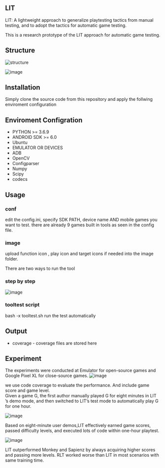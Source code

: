 ## LIT
LIT: A lightweight approach to generalize playtesting tactics from manual testing, and to adopt the tactics for automatic game testing.

This is a research prototype of  the LIT approach for automatic game testing.

## Structure
![structure](https://user-images.githubusercontent.com/92325589/147783626-74d2467d-99ee-4583-affd-e74e9c5615fc.png)

![image](https://user-images.githubusercontent.com/92325589/147786479-dd0ccc65-6194-4aef-ba2f-84c6f617354b.png)



## Installation
Simply clone the source code from this repository and apply the follwing enviroment configuration


## Enviroment Configration
* PYTHON >= 3.6.9
* ANDROID SDK >= 6.0
* Ubuntu 
* EMULATOR OR DEVICES
* ADB
* OpenCV
* Configparser
* Numpy
* Scipy
* codecs


## Usage
### conf 
edit the config.ini, specify SDK PATH, device name AND mobile games you want to test.
there are already 9 games built in tools as seen in the config file.

### image
upload function icon , play icon and target icons if needed into the image folder.

There are two ways to run the tool
### step by step

![image](https://user-images.githubusercontent.com/92325589/147788578-736db8d6-9da0-4339-b4c6-1b27729faa01.png)


### tooltest script
bash -x tooltest.sh run the test automatically

## Output 
* coverage - coverage files are stored here

## Experiment
The experiments were conducted at Emulator for open-source games and Google Pixel XL for close-source games.
![image](https://user-images.githubusercontent.com/92325589/147787729-d671026d-838f-43d5-bb7a-f24f598af485.png)

we use code coverage to evaluate the performance. And include game score and game level.  
Given a game G, the first author manually played G for eight minutes in LIT ’s demo mode, and then switched to
LIT’s test mode to automatically play G for one hour.

![image](https://user-images.githubusercontent.com/92325589/147788991-7de18a55-a8d9-437a-a41f-d444fa214155.png)

Based on eight-minute user demos,LIT effectively earned game scores, passed difficulty levels, and executed lots of code within one-hour playtest.

![image](https://user-images.githubusercontent.com/92325589/147789023-86b13170-ab23-47d6-8505-f61998c7c03c.png)

LIT outperformed Monkey and Sapienz by  always  acquiring  higher  scores  and  passing  more  levels.
RLT  worked  worse  than  LIT in  most  scenarios with same training time. 



